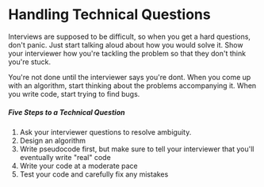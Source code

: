 # Handling Technical Questions
Interviews are supposed to be difficult, so when you get a hard questions, don't panic. Just start talking aloud about how you would solve it. Show your interviewer how you're tackling the problem so that they don't think you're stuck.

You're not done until the interviewer says you're dont. When you come up with an algorithm, start thinking about the problems accompanying it. When you write code, start trying to find bugs.

##### Five Steps to a Technical Question
1.  Ask your interviewer questions to resolve ambiguity.
2. Design an algorithm
3. Write pseudocode first, but make sure to tell your interviewer that you'll eventually write "real" code
4. Write your code at a moderate pace
5. Test your code and carefully fix any mistakes


